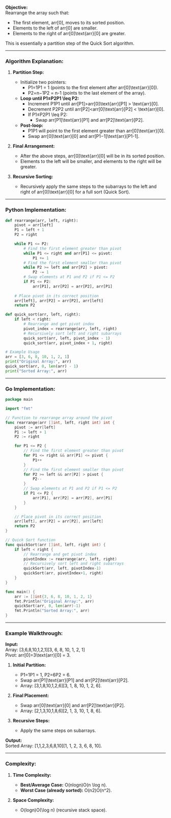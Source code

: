 **Objective:**  
Rearrange the array such that:

- The first element, $\text{arr}[0]$, moves to its sorted position.
- Elements to the left of $\text{arr}[0]$ are smaller.
- Elements to the right of arr[0]\text{arr}[0] are greater.

This is essentially a partition step of the Quick Sort algorithm.

---

### Algorithm Explanation:

1. **Partition Step:**
    
    - Initialize two pointers:
        - P1=1P1 = 1 (points to the first element after arr[0]\text{arr}[0]).
        - P2=n−1P2 = n-1 (points to the last element of the array).
    - **Loop until P1≤P2P1 \leq P2:**
        - Increment P1P1 until arr[P1]>arr[0]\text{arr}[P1] > \text{arr}[0].
        - Decrement P2P2 until arr[P2]<arr[0]\text{arr}[P2] < \text{arr}[0].
        - If P1≤P2P1 \leq P2:
            - Swap arr[P1]\text{arr}[P1] and arr[P2]\text{arr}[P2].
    - **Post-loop:**
        - P1P1 will point to the first element greater than arr[0]\text{arr}[0].
        - Swap arr[0]\text{arr}[0] and arr[P1−1]\text{arr}[P1-1].
2. **Final Arrangement:**
    
    - After the above steps, arr[0]\text{arr}[0] will be in its sorted position.
    - Elements to the left will be smaller, and elements to the right will be greater.
3. **Recursive Sorting:**
    
    - Recursively apply the same steps to the subarrays to the left and right of arr[0]\text{arr}[0] for a full sort (Quick Sort).

---

### Python Implementation:

```python
def rearrange(arr, left, right):
    pivot = arr[left]
    P1 = left + 1
    P2 = right

    while P1 <= P2:
        # Find the first element greater than pivot
        while P1 <= right and arr[P1] <= pivot:
            P1 += 1
        # Find the first element smaller than pivot
        while P2 >= left and arr[P2] > pivot:
            P2 -= 1
        # Swap elements at P1 and P2 if P1 <= P2
        if P1 <= P2:
            arr[P1], arr[P2] = arr[P2], arr[P1]
    
    # Place pivot in its correct position
    arr[left], arr[P2] = arr[P2], arr[left]
    return P2

def quick_sort(arr, left, right):
    if left < right:
        # Rearrange and get pivot index
        pivot_index = rearrange(arr, left, right)
        # Recursively sort left and right subarrays
        quick_sort(arr, left, pivot_index - 1)
        quick_sort(arr, pivot_index + 1, right)

# Example Usage
arr = [3, 6, 8, 10, 1, 2, 1]
print("Original Array:", arr)
quick_sort(arr, 0, len(arr) - 1)
print("Sorted Array:", arr)
```

---

### Go Implementation:

```go
package main

import "fmt"

// Function to rearrange array around the pivot
func rearrange(arr []int, left, right int) int {
    pivot := arr[left]
    P1 := left + 1
    P2 := right

    for P1 <= P2 {
        // Find the first element greater than pivot
        for P1 <= right && arr[P1] <= pivot {
            P1++
        }
        // Find the first element smaller than pivot
        for P2 >= left && arr[P2] > pivot {
            P2--
        }
        // Swap elements at P1 and P2 if P1 <= P2
        if P1 <= P2 {
            arr[P1], arr[P2] = arr[P2], arr[P1]
        }
    }

    // Place pivot in its correct position
    arr[left], arr[P2] = arr[P2], arr[left]
    return P2
}

// Quick Sort function
func quickSort(arr []int, left, right int) {
    if left < right {
        // Rearrange and get pivot index
        pivotIndex := rearrange(arr, left, right)
        // Recursively sort left and right subarrays
        quickSort(arr, left, pivotIndex-1)
        quickSort(arr, pivotIndex+1, right)
    }
}

func main() {
    arr := []int{3, 6, 8, 10, 1, 2, 1}
    fmt.Println("Original Array:", arr)
    quickSort(arr, 0, len(arr)-1)
    fmt.Println("Sorted Array:", arr)
}
```

---

### Example Walkthrough:

**Input:**  
Array: [3,6,8,10,1,2,1][3, 6, 8, 10, 1, 2, 1]  
Pivot: arr[0]=3\text{arr}[0] = 3.

1. **Initial Partition:**
    
    - P1=1P1 = 1, P2=6P2 = 6.
    - Swap arr[P1]\text{arr}[P1] and arr[P2]\text{arr}[P2].
    - Array: [3,1,8,10,1,2,6][3, 1, 8, 10, 1, 2, 6].
2. **Final Placement:**
    
    - Swap arr[0]\text{arr}[0] and arr[P2]\text{arr}[P2].
    - Array: [2,1,3,10,1,8,6][2, 1, 3, 10, 1, 8, 6].
3. **Recursive Steps:**
    
    - Apply the same steps on subarrays.

**Output:**  
Sorted Array: [1,1,2,3,6,8,10][1, 1, 2, 3, 6, 8, 10].

---

### Complexity:

1. **Time Complexity:**
    
    - **Best/Average Case:** O(nlog⁡n)O(n \log n).
    - **Worst Case (already sorted):** O(n2)O(n^2).
2. **Space Complexity:**
    
    - O(log⁡n)O(\log n) (recursive stack space).